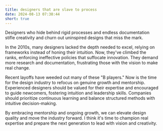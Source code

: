 ```yaml
---
title: designers that are slave to process
date: 2024-08-13 07:38:44
short: true
---
```


Designers who hide behind rigid processes and endless documentation stifle creativity and churn out uninspired designs that miss the mark.

In the 2010s, many designers lacked the depth needed to excel, relying on frameworks instead of honing their intuition. Now, they've climbed the ranks, enforcing ineffective policies that suffocate innovation. They demand more research and documentation, frustrating those with the vision to make real change.

Recent layoffs have weeded out many of these "B players." Now is the time for the design industry to refocus on genuine growth and mentorship. Experienced designers should be valued for their expertise and encouraged to guide newcomers, fostering intuition and leadership skills. Companies should prioritize continuous learning and balance structured methods with intuitive decision-making.

By embracing mentorship and ongoing growth, we can elevate design quality and move the industry forward. I think it's time to champion real expertise and prepare the next generation to lead with vision and creativity.
